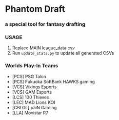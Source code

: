 # Phantom Draft
### a special tool for fantasy drafting

### USAGE
1. Replace MAIN league_data csv
2. Run `update_stats.py` to update all generated CSVs

### Worlds Play-In Teams
- [PCS] PSG Talon
- [PCS] Fukuoka SoftBank HAWKS gaming
- [VCS] Vikings Esports
- [VCS] GAM Esports
- [LCS] 100 Thieves
- [LEC] MAD Lions KOI
- [CBLOL] paiN Gaming
- [LLA] Movistar R7